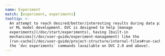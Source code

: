 ```yaml
---
name: Experiment
match: [experiment, experiments]
tooltip: >-
  An attempt to reach desired/better/interesting results during data pipelining
  or ML model development. DVC is designed to help [manage
  experiments](/doc/start/experiments), having [built-in
  mechanisms](/doc/user-guide/experiment-management) like the
  [run-cache](/doc/user-guide/project-structure/internal-files#run-cache) and
  the `dvc experiments` commands (available on DVC 2.0 and above).
---
```


